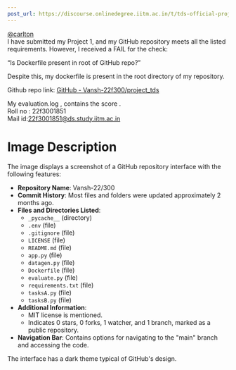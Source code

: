 ```yaml
---
post_url: https://discourse.onlinedegree.iitm.ac.in/t/tds-official-project1-discrepencies/171141/155
---
```

[@carlton](/u/carlton)  
I have submitted my Project 1, and my GitHub repository meets all the listed requirements. However, I received a FAIL for the check:

“Is Dockerfile present in root of GitHub repo?”

Despite this, my dockerfile is present in the root directory of my repository.

Github repo link: [GitHub - Vansh-22f300/project\_tds](https://github.com/Vansh-22f300/project_tds.git)

My evaluation.log , contains the score .  
Roll no : 22f3001851  
Mail id:22f3001851@ds.study.iitm.ac.in  

# Image Description

The image displays a screenshot of a GitHub repository interface with the following features:

- **Repository Name**: Vansh-22/300
- **Commit History**: Most files and folders were updated approximately 2 months ago.
- **Files and Directories Listed**:
  - `_pycache__` (directory)
  - `.env` (file)
  - `.gitignore` (file)
  - `LICENSE` (file)
  - `README.md` (file)
  - `app.py` (file)
  - `datagen.py` (file)
  - `Dockerfile` (file)
  - `evaluate.py` (file)
  - `requirements.txt` (file)
  - `tasksA.py` (file)
  - `tasksB.py` (file)
- **Additional Information**:
  - MIT license is mentioned.
  - Indicates 0 stars, 0 forks, 1 watcher, and 1 branch, marked as a public repository.
- **Navigation Bar**: Contains options for navigating to the "main" branch and accessing the code. 

The interface has a dark theme typical of GitHub's design.